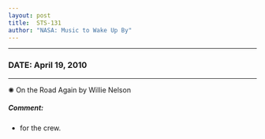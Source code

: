 ```yaml
---
layout: post
title:  STS-131
author: "NASA: Music to Wake Up By"
---
```


----
### DATE: April 19, 2010
----
✺ On the Road Again by Willie Nelson

##### Comment:
* for the crew.
